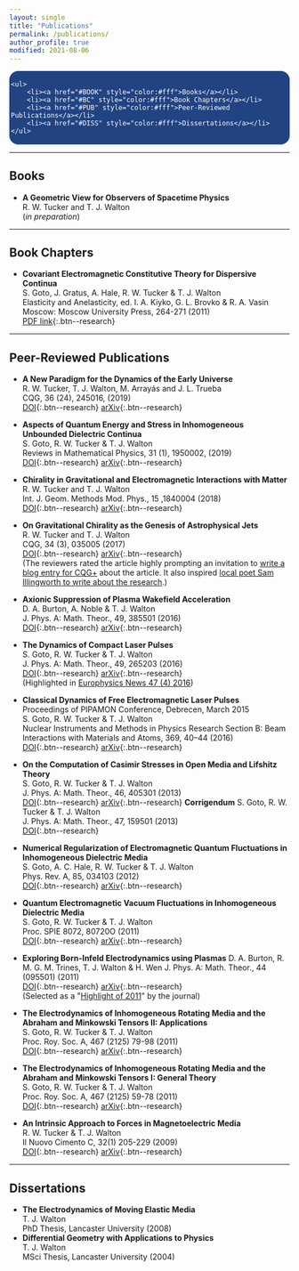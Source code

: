 ```yaml
---
layout: single
title: "Publications"
permalink: /publications/
author_profile: true
modified: 2021-08-06
---
```


<style>
.toc--style {
    margin: 0em 0em;
    padding: 0.2em;
    color: #fff;
    text-indent: initial;
    background-color: rgb(33,67,130);
    border-radius: 16px;
    box-shadow: 0 1px 1px rgba(59,156,186,0.25);
}

ol li {
  padding: 10px;
}
</style>

<div class="toc--style">

	<ul>
		<li><a href="#BOOK" style="color:#fff">Books</a></li>
		<li><a href="#BC" style="color:#fff">Book Chapters</a></li>
		<li><a href="#PUB" style="color:#fff">Peer-Reviewed Publications</a></li>
		<li><a href="#DISS" style="color:#fff">Dissertations</a></li>
	</ul>
	
</div>	


---

## <a name="BOOK">Books</a>
* **A Geometric View for Observers of Spacetime Physics**  
R. W. Tucker and T. J. Walton  
(*in preparation*) 

---

## <a name="BC">Book Chapters</a>
* **Covariant Electromagnetic Constitutive Theory for Dispersive Continua**   
S. Goto, J. Gratus, A. Hale, R. W. Tucker & T. J. Walton  
Elasticity and Anelasticity, ed. I. A. Kiyko, G. L. Brovko & R. A. Vasin  
Moscow: Moscow University Press, 264-271 (2011)  
<a href="http://vuz.exponenta.ru/PDF/DNLD/UprandNeupr.pdf">[PDF link](#Buttons){:.btn--research}</a>

--- 

## <a name="PUB">Peer-Reviewed Publications</a>
* **A New Paradigm for the Dynamics of the Early Universe**  
R. W. Tucker, T. J. Walton, M. Arrayás and J. L. Trueba  
CQG, 36 (24), 245016, (2019)  
<a href="https://doi.org/10.1088/1361-6382/ab4ecc">[DOI](#Buttons){:.btn--research}</a>
<a href="https://arxiv.org/abs/1911.00494">[arXiv](#Buttons){:.btn--research}</a>
* **Aspects of Quantum Energy and Stress in Inhomogeneous Unbounded Dielectric Continua**  
S. Goto, R. W. Tucker & T. J. Walton  
Reviews in Mathematical Physics, 31 (1), 1950002, (2019)  
<a href="https://doi.org/10.1142/S0129055X19500028">[DOI](#Buttons){:.btn--research}</a>
<a href="https://arxiv.org/abs/1402.6582">[arXiv](#Buttons){:.btn--research}</a> 
* **Chirality in Gravitational and Electromagnetic Interactions with Matter**  
R. W. Tucker and T. J. Walton  
Int. J. Geom. Methods Mod. Phys., 15 ,1840004 (2018)  
<a href="https://doi.org/10.1142/S0219887818400042">[DOI](#Buttons){:.btn--research}</a>
<a href="https://arxiv.org/abs/1805.08825">[arXiv](#Buttons){:.btn--research}</a>
* **On Gravitational Chirality as the Genesis of Astrophysical Jets**  
R. W. Tucker and T. J. Walton  
CQG, 34 (3), 035005 (2017)  
<a href="https://doi.org/10.1088/1361-6382/aa5325">[DOI](#Buttons){:.btn--research}</a>
<a href="https://arxiv.org/abs/1609.07322">[arXiv](#Buttons){:.btn--research}</a>  
(The reviewers rated the article highly prompting an invitation to [write a blog entry for CQG+](https://cqgplus.com/2017/02/13/pulsed-gravitational-waves/) about the article. It also inspired [local poet Sam Illingworth to write about the research](https://thepoetryofscience.scienceblog.com/457/the-skies-perpetually-revolve-in-vain/).)
* **Axionic Suppression of Plasma Wakefield Acceleration**  
D. A. Burton, A. Noble & T. J. Walton  
J. Phys. A: Math. Theor., 49, 385501 (2016)  
<a href="https://doi.org/10.1088/1751-8113/49/38/385501">[DOI](#Buttons){:.btn--research}</a>
<a href="https://arxiv.org/abs/1507.08858">[arXiv](#Buttons){:.btn--research}</a>
* **The Dynamics of Compact Laser Pulses**  
S. Goto, R. W. Tucker & T. J. Walton  
J. Phys. A: Math. Theor., 49, 265203 (2016)  
<a href="https://doi.org/10.1088/1751-8113/49/26/265203">[DOI](#Buttons){:.btn--research}</a>
<a href="https://arxiv.org/abs/1501.07753">[arXiv](#Buttons){:.btn--research}</a>  
(Highlighted in [Europhysics News 47 (4) 2016](https://www.europhysicsnews.org/articles/epn/pdf/2016/04/epn2016-47-4.pdf))

* **Classical Dynamics of Free Electromagnetic Laser Pulses**  
Proceedings of PIPAMON Conference, Debrecen, March 2015  
S. Goto, R. W. Tucker & T. J. Walton  
Nuclear Instruments and Methods in Physics Research Section B: Beam Interactions with Materials and Atoms, 369, 40–44 (2016)  
<a href="https://doi.org/10.1016/j.nimb.2015.10.002">[DOI](#Buttons){:.btn--research}</a>
<a href="https://arxiv.org/abs/1508.05191">[arXiv](#Buttons){:.btn--research}</a>
* **On the Computation of Casimir Stresses in Open Media and Lifshitz Theory**  
S. Goto, R. W. Tucker & T. J. Walton  
J. Phys. A: Math. Theor., 46, 405301 (2013)  
<a href="https://doi.org/10.1088/1751-8113/46/40/405301">[DOI](#Buttons){:.btn--research}</a>
<a href="https://arxiv.org/abs/1308.2884">[arXiv](#Buttons){:.btn--research}</a> 
**Corrigendum** 
S. Goto, R. W. Tucker & T. J. Walton  
J. Phys. A: Math. Theor., 47, 159501 (2013)  
<a href="https://doi.org/10.1088/1751-8113/47/15/159501">[DOI](#Buttons){:.btn--research}</a>
* **Numerical Regularization of Electromagnetic Quantum Fluctuations in Inhomogeneous Dielectric Media**  
S. Goto, A. C. Hale, R. W. Tucker & T. J. Walton  
Phys. Rev. A, 85, 034103 (2012)  
<a href="https://doi.org/10.1103/PhysRevA.85.034103">[DOI](#Buttons){:.btn--research}</a>
<a href="https://arxiv.org/abs/1201.1160">[arXiv](#Buttons){:.btn--research}</a>
* **Quantum Electromagnetic Vacuum Fluctuations in Inhomogeneous Dielectric Media**  
S. Goto, R. W. Tucker & T. J. Walton  
Proc. SPIE 8072, 80720O (2011)  
<a href="https://doi.org/10.1117/12.886255">[DOI](#Buttons){:.btn--research}</a>
<a href="https://arxiv.org/abs/1107.1521">[arXiv](#Buttons){:.btn--research}</a>
* **Exploring Born-Infeld Electrodynamics using Plasmas**
D. A. Burton, R. M. G. M. Trines, T. J. Walton & H. Wen
J. Phys. A: Math. Theor., 44 (095501) (2011)  
<a href="https://doi.org/10.1088/1751-8113/44/9/095501">[DOI](#Buttons){:.btn--research}</a>
<a href="https://arxiv.org/abs/1006.2246">[arXiv](#Buttons){:.btn--research}</a>  
(Selected as a "[Highlight of 2011](https://iopscience.iop.org/journal/1751-8121/page/Highlights%20of%202011)" by the journal)
* **The Electrodynamics of Inhomogeneous Rotating Media and the Abraham and Minkowski Tensors II: Applications**  
S. Goto, R. W. Tucker & T. J. Walton  
Proc. Roy. Soc. A, 467 (2125) 79-98 (2011)  
<a href="https://doi.org/10.1098/rspa.2010.0111">[DOI](#Buttons){:.btn--research}</a>
<a href="https://arxiv.org/abs/1003.1642">[arXiv](#Buttons){:.btn--research}</a>
* **The Electrodynamics of Inhomogeneous Rotating Media and the Abraham and Minkowski Tensors I: General Theory**  
S. Goto, R. W. Tucker & T. J. Walton  
Proc. Roy. Soc. A, 467 (2125) 59-78 (2011)  
<a href="https://doi.org/10.1098/rspa.2010.0110">[DOI](#Buttons){:.btn--research}</a>
<a href="https://arxiv.org/abs/1003.1637">[arXiv](#Buttons){:.btn--research}</a>
* **An Intrinsic Approach to Forces in Magnetoelectric Media**  
R. W. Tucker & T. J. Walton  
Il Nuovo Cimento C, 32(1) 205-229 (2009)  
<a href="http://dx.doi.org/10.1393/ncc/i2009-10342-7">[DOI](#Buttons){:.btn--research}</a>
<a href="https://arxiv.org/abs/0811.4394">[arXiv](#Buttons){:.btn--research}</a>

--- 

## <a name="DISS">Dissertations</a>

* **The Electrodynamics of Moving Elastic Media**  
T. J. Walton  
PhD Thesis, Lancaster University (2008)  
* **Differential Geometry with Applications to Physics**  
T. J. Walton  
MSci Thesis, Lancaster University (2004)

